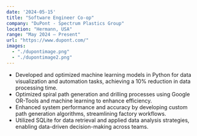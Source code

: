 ```yaml
---
date: '2024-05-15'
title: "Software Engineer Co-op"
company: "DuPont - Spectrum Plastics Group"
location: "Hermann, USA"
range: "May 2024 – Present"
url: "https://www.dupont.com/"
images:
  - "./dupontimage.png"
  - "./dupontimage2.png"
---
```


- Developed and optimized machine learning models in Python for data visualization and automation tasks, achieving a 10% reduction in data processing time.
- Optimized spiral path generation and drilling processes using Google OR-Tools and machine learning to enhance efficiency.
- Enhanced system performance and accuracy by developing custom path generation algorithms, streamlining factory workflows.
- Utilized SQLite for data retrieval and applied data analysis strategies, enabling data-driven decision-making across teams.
